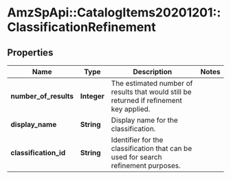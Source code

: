 # AmzSpApi::CatalogItems20201201::ClassificationRefinement

## Properties
Name | Type | Description | Notes
------------ | ------------- | ------------- | -------------
**number_of_results** | **Integer** | The estimated number of results that would still be returned if refinement key applied. | 
**display_name** | **String** | Display name for the classification. | 
**classification_id** | **String** | Identifier for the classification that can be used for search refinement purposes. | 

